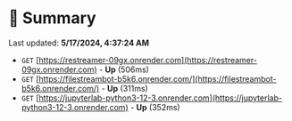 # 📖 Summary
Last updated: **5/17/2024, 4:37:24 AM**

- `GET` [https://restreamer-09gx.onrender.com](https://restreamer-09gx.onrender.com) - **Up** (506ms)
- `GET` [https://filestreambot-b5k6.onrender.com/](https://filestreambot-b5k6.onrender.com/) - **Up** (311ms)
- `GET` [https://jupyterlab-python3-12-3.onrender.com](https://jupyterlab-python3-12-3.onrender.com) - **Up** (352ms)
